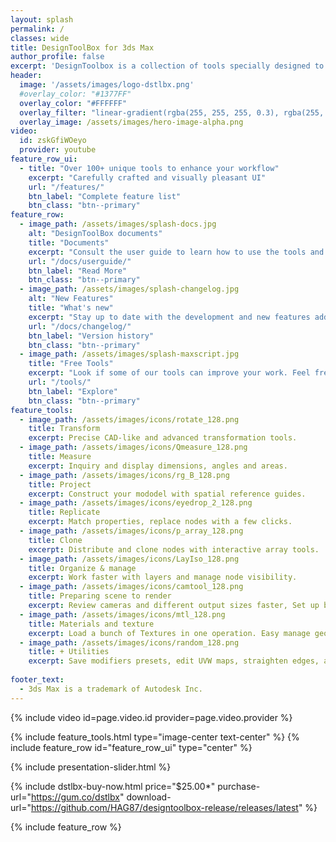 ```yaml
---
layout: splash
permalink: /
classes: wide
title: DesignToolBox for 3ds Max
author_profile: false
excerpt: 'DesignToolbox is a collection of tools specially designed to accelerate and simplify basic modeling tasks for architectural models, furniture design and other tasks where accurate modeling is needed. Professionals used to CAD or precision software will find it very familiar some of the included transformation tools, like reference rotation, scale and position, measurement tools and reference guides.<br/>Ability to place snapping points at poly lines intersections, visual rulers, fast UVW mapping and randomize, cloning tools, scene management, panel grids, fast pivot placement and work planes are some of the tools included, and new ones are added with each update.'
header:
  image: '/assets/images/logo-dstlbx.png'
  #overlay_color: "#1377FF"
  overlay_color: "#FFFFFF"
  overlay_filter: "linear-gradient(rgba(255, 255, 255, 0.3), rgba(255, 255, 255, 1.0))"
  overlay_image: /assets/images/hero-image-alpha.png
video:
  id: zskGfiWOeyo
  provider: youtube
feature_row_ui:
  - title: "Over 100+ unique tools to enhance your workflow"
    excerpt: "Carefully crafted and visually pleasant UI"
    url: "/features/"
    btn_label: "Complete feature list"
    btn_class: "btn--primary"
feature_row:
  - image_path: /assets/images/splash-docs.jpg
    alt: "DesignToolBox documents"
    title: "Documents"
    excerpt: "Consult the user guide to learn how to use the tools and their available options."
    url: "/docs/userguide/"
    btn_label: "Read More"
    btn_class: "btn--primary"
  - image_path: /assets/images/splash-changelog.jpg
    alt: "New Features"
    title: "What's new"
    excerpt: "Stay up to date with the development and new features added in the latest version."
    url: "/docs/changelog/"
    btn_label: "Version history"
    btn_class: "btn--primary"
  - image_path: /assets/images/splash-maxscript.jpg
    title: "Free Tools"
    excerpt: "Look if some of our tools can improve your work. Feel free to modify and collaborate."
    url: "/tools/"
    btn_label: "Explore"
    btn_class: "btn--primary"
feature_tools:
  - image_path: /assets/images/icons/rotate_128.png
    title: Transform
    excerpt: Precise CAD-like and advanced transformation tools.
  - image_path: /assets/images/icons/Qmeasure_128.png
    title: Measure
    excerpt: Inquiry and display dimensions, angles and areas.
  - image_path: /assets/images/icons/rg_B_128.png
    title: Project
    excerpt: Construct your mododel with spatial reference guides.
  - image_path: /assets/images/icons/eyedrop_2_128.png
    title: Replicate
    excerpt: Match properties, replace nodes with a few clicks.
  - image_path: /assets/images/icons/p_array_128.png
    title: Clone
    excerpt: Distribute and clone nodes with interactive array tools.
  - image_path: /assets/images/icons/LayIso_128.png
    title: Organize & manage
    excerpt: Work faster with layers and manage node visibility.
  - image_path: /assets/images/icons/camtool_128.png
    title: Preparing scene to render
    excerpt: Review cameras and different output sizes faster, Set up batch render views with fewer clicks.
  - image_path: /assets/images/icons/mtl_128.png
    title: Materials and texture
    excerpt: Load a bunch of Textures in one operation. Easy manage geometry IDs..
  - image_path: /assets/images/icons/random_128.png
    title: + Utilities
    excerpt: Save modifiers presets, edit UVW maps, straighten edges, align vertices, randomization tools and more.
  
footer_text:
  - 3ds Max is a trademark of Autodesk Inc.
---
```


<!-- Video presentation -->
{% include video id=page.video.id provider=page.video.provider %}

<!--Feature list-->
{% include feature_tools.html type="image-center text-center" %}
{% include feature_row id="feature_row_ui" type="center" %}

<!--Slider images-->
{% include presentation-slider.html %}

<!--Buy now section-->
{% include dstlbx-buy-now.html price="$25.00*" purchase-url="https://gum.co/dstlbx" download-url="https://github.com/HAG87/designtoolbox-release/releases/latest" %}

<!-- Documents 3 column-->
{% include feature_row %}